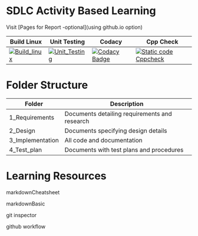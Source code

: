 # SDLC Activity Based Learning
Visit [Pages for Report -optional](using github.io option)

| Build Linux                                                                                                                                                                                                | Unit Testing                                                                                                                                                                                                  | Codacy                                                                                                                                                                                                                                                                                 | Cpp Check                                                                                                                                                                                                     |
| ---------------------------------------------------------------------------------------------------------------------------------------------------------------------------------------------------------- | ------------------------------------------------------------------------------------------------------------------------------------------------------------------------------------------------------------- | -------------------------------------------------------------------------------------------------------------------------------------------------------------------------------------------------------------------------------------------------------------------------------------- | ------------------------------------------------------------------------------------------------------------------------------------------------------------------------------------------------------------- |
| [![Build_linux](https://github.com/devadarshinim/M1_Automation_MoneyManagement/actions/workflows/c-cpp.yml/badge.svg)](https://github.com/devadarshinim/M1_Automation_MoneyManagement/actions/workflows/c-cpp.yml) | [![Unit_Testing](https://github.com/devadarshinim/M1_Automation_MoneyManagement/runs/4296292636?check_suite_focus=true/badge.svg)](https://github.com/devadarshinim/M1_Automation_MoneyManagement/runs/4296292636?check_suite_focus=true) | [![Codacy Badge](https://app.codacy.com/project/badge/Grade/97819b1acaeb4c5fb0b574fc87b92acd)](https://www.codacy.com/gh/samstyle321/M1_App_Billing_System/dashboard?utm_source=github.com&utm_medium=referral&utm_content=samstyle321/M1_App_Billing_System&utm_campaign=Badge_Grade) | [![Static code Cppcheck](https://github.com/devadarshinim/M1_Automation_MoneyManagement/actions/workflows/cppcheck.yml/badge.svg)](https://github.com/devadarshinim/M1_Automation_MoneyManagement/actions/workflows/cppcheck.yml) |

# Folder Structure

|Folder	         |Description                                               |
|----------------|----------------------------------------------------------|
|1_Requirements  |Documents detailing requirements and research             |
|2_Design      	 |Documents specifying design details                       |
|3_Implementation|All code and documentation                                |
|4_Test_plan	 |Documents with test plans and procedures                  |

# Learning Resources
markdownCheatsheet

markdownBasic

git inspector

github workflow
